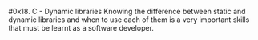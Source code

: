 #0x18. C - Dynamic libraries
Knowing the difference between static and dynamic libraries
and when to use each of them is a very important skills 
that must be learnt as a software developer.
